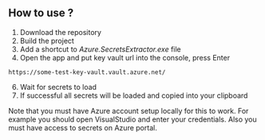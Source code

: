 ## How to use ?

1. Download the repository
2. Build the project
3. Add a shortcut to _Azure.SecretsExtractor.exe_ file
4. Open the app and put key vault url into the console, press Enter
```
https://some-test-key-vault.vault.azure.net/
```
6. Wait for secrets to load
7. If successful all secrets will be loaded and copied into your clipboard

Note that you must have Azure account setup locally for this to work. 
For example you should open VisualStudio and enter your credentials.
Also you must have access to secrets on Azure portal.
